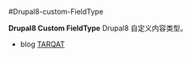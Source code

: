 #Drupal8-custom-FieldType

**Drupal8 Custom FieldType**
Drupal8 自定义内容类型。

* blog <a href="http://www.tarqat.com" target="_blank">TARQAT</a>

